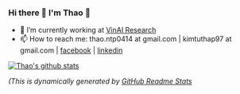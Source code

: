 ### Hi there 👋 I'm Thao 🌱

<!--
**thaoshibe/thaoshibe** is a ✨ _special_ ✨ repository because its `README.md` (this file) appears on your GitHub profile.

- 🔭 I’m currently working at [VinAI Research](https://www.vinai.io)
- 🌱 I’m currently reading [this book](https://szeliski.org/Book)...
- 📫 How to reach me: thao.ntp0414 at gmail.com, [facebook](fb.com/kimtuthap97), [linkedin](https://www.linkedin.com/in/kimtuthap97/)

-->

- 🔭 I’m currently working at [VinAI Research](https://www.vinai.io)
- 📫 How to reach me: thao.ntp0414 at gmail.com | kimtuthap97 at gmail.com | [facebook](fb.com/kimtuthap97) | [linkedin](https://www.linkedin.com/in/kimtuthap97/)


[![Thao's github stats](https://github-readme-stats.vercel.app/api?username=thaoshibe&show_icons=true&theme=algolia)](https://github.com/thaoshibe/thaoshibe)

*(This is dynamically generated by [GitHub Readme Stats](https://github.com/anuraghazra/github-readme-stats)*
